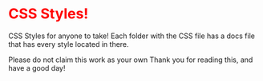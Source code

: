 <h1 style="color: red">CSS Styles!</h1>
CSS Styles for anyone to take!
Each folder with the CSS file has a docs file that has every style located in there.

Please do not claim this work as your own
Thank you for reading this, and have a good day!
